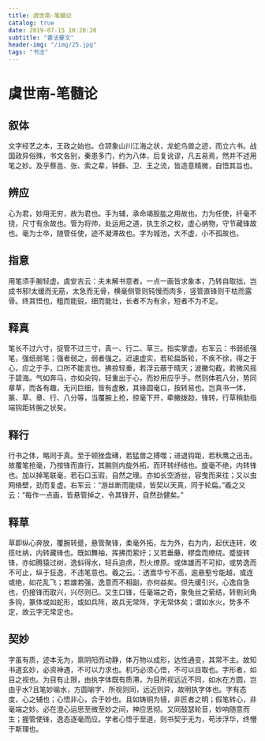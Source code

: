 ```yaml
---
title: 虞世南-笔髓论
catalog: true
date: 2019-07-15 10:20:20
subtitle: "書法要文"
header-img: "/img/25.jpg"
tags: "书法"
---
```


# 虞世南-笔髓论

## 叙体 
文字经艺之本，王政之始也。仓颉象山川江海之状，龙蛇鸟兽之迹，而立六书。战国政异俗殊，书文各别，秦患多门，约为八体，后复讹谬，凡五易焉，然并不述用笔之妙。及乎蔡邕、张、索之辈，钟繇、卫、王之流，皆造意精微，自悟其旨也。 

## 辨应 
心为君，妙用无穷，故为君也。手为辅，承命竭股肱之用故也。力为任使，纤毫不挠，尺寸有余故也。管为将帅，处运用之道，执生杀之权，虚心纳物，守节藏锋故也。毫为士卒，随管任使，迹不凝滞故也。字为城池，大不虚，小不孤故也。 

## 指意 
用笔须手腕轻虚。虞安吉云：夫未解书意者，一点一画皆求象本，乃转自取拙，岂成书邪!太缓而无筋，太急而无骨，横毫侧管则钝慢而肉多，竖管直锋则干枯而露骨。终其悟也，粗而能锐，细而能壮，长者不为有余，短者不为不足。 

## 释真 
笔长不过六寸，捉管不过三寸，真一、行二、草三。指实掌虚。右军云：书弱纸强笔，强纸弱笔；强者弱之，弱者强之。迟速虚实，若轮扁斲轮，不疾不徐，得之于心，应之于手，口所不能言也。拂掠轻重，若浮云蔽于晴天；波撇勾截，若微风摇于碧海。气如奔马，亦如朵钩，轻重出于心，而妙用应乎手。然则体若八分，势同章草，而各有趣，无问巨细，皆有虚散，其锋圆毫口，按转易也。岂真书一体，篆、草、章、行、八分等，当覆腕上抢，掠毫下开，牵撇拨赲，锋转，行草稍助指端钩距转腕之状矣。 

## 释行 
行书之体，略同于真。至于顿挫盘礡，若猛兽之搏噬；进退钩距，若秋鹰之迅击。故覆笔抢毫，乃按锋而直行，其腕则内旋外拓，而环转纾结也。旋毫不绝，内转锋也。加以掉笔联毫，若石口玉瑕，自然之理。亦如长空游丝，容曳而来往；又以虫网络壁，劲而复虚。右军云：“游丝断而能续，皆契以天真，同于轮扁。”羲之又云：“每作一点画，皆悬管掉之，令其锋开，自然劲健矣。” 

## 释草 
草即纵心奔放，覆腕转蹙，悬管聚锋，柔毫外拓，左为外，右为内，起伏连转，收揽吐纳，内转藏锋也。既如舞袖，挥拂而萦纡；又若垂藤，樛盘而缭绕。蹙旋转锋，亦如腾猿过树，逸蚪得水，轻兵追虏，烈火燎原。或体雄而不可抑，或势逸而不可止，纵于狂逸，不违笔意也。羲之云。：透嵩华兮不高，逾悬壑兮能越，或连或绝，如花乱飞；若雄若强，逸意而不相副，亦何益矣。但先缓引兴，心逸自急也，仍接锋而取兴，兴尽则已。又生口锋，任毫端之奇，象兔丝之萦结，转剔刓角多钩，篆体或如蛇形，或如兵阵，故兵无常阵，字无常体矣；谓如水火，势多不定，故云字无常定也。 

## 契妙 
字虽有质，迹本无为，禀阴阳而动静，体万物以成形，达性通变，其常不主。故知书道玄妙，必资神遇，不可以力求也。机巧必须心悟，不可以目取也。字形者，如目之视也。为目有止限，由执字体既有质滞，为目所视远近不同，如水在方圆，岂由乎水?且笔妙喻水，方圆喻字，所视则同，远近则异，故明执字体也。字有态度，心之辅也；心悟非心，合于妙也。且如铸铜为镜，非匠者之明；假笔转心，非毫端之妙。必在澄心运思至微至妙之间，神应思彻。又同鼓瑟轮音，妙响随意而生；握管使锋，逸态逐毫而应。学者心悟于至道，则书契于无为，苟涉浮华，终懵于斯理也。 